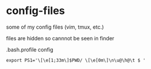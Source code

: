 # config-files
some of my config files (vim, tmux, etc.)

files are hidden so cannnot be seen in finder

.bash.profile config
```
export PS1='\[\e[1;33m\]$PWD/ \[\e[0m\]\n\u@\h@\t $ '
```
